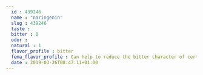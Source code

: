 ```yaml
---
  id : 439246
  name : "naringenin"
  slug : 439246
  taste : 
  bitter : 0
  odor : 
  natural : 1
  flavor_profile : bitter
  fema_flavor_profile : Can help to reduce the bitter character of certain flavor formulations
  date : 2019-03-26T08:47:11+01:00
---
```



